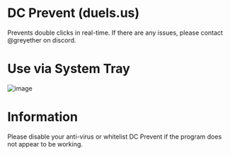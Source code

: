 # DC Prevent (duels.us)
Prevents double clicks in real-time. If there are any issues, please contact @greyether on discord.

# Use via System Tray
![image](https://github.com/git-eternal/duels-dc-prevent/assets/45088542/fb114e1f-c91e-4193-9b45-b1eead22c1bd)

# Information
Please disable your anti-virus or whitelist DC Prevent if the program does not appear to be working.
